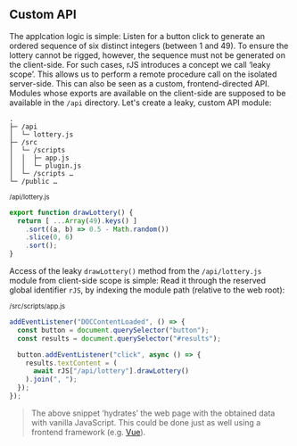 ## Custom API

The applcation logic is simple: Listen for a button click to generate an ordered sequence of six distinct integers (between 1 and 49). To ensure the lottery cannot be rigged, however, the sequence must not be generated on the client-side. For such cases, rJS introduces a concept we call ‘leaky scope’. This allows us to perform a remote procedure call on the isolated server-side. This can also be seen as a custom, frontend-directed API. Modules whose exports are available on the client-side are supposed to be available in the `/api` directory. Let's create a leaky, custom API module:

``` dir
.
├─ /api
│  └─ lottery.js
├─ /src
│  └─ /scripts
│  │  ├─ app.js
│  │  └─ plugin.js
│  └─ /scripts …
└─ /public …
```

<small class="docs-filename">/api/lottery.js</small>

``` js
export function drawLottery() {
  return [ ...Array(49).keys() ]
    .sort((a, b) => 0.5 - Math.random())
    .slice(0, 6)
    .sort();
}
```

Access of the leaky `drawLottery()` method from the `/api/lottery.js` module from client-side scope is simple: Read it through the reserved global identifier `rJS`, by indexing the module path (relative to the web root):

<small class="docs-filename">/src/scripts/app.js</small>

``` js
addEventListener("DOCContentLoaded", () => {
  const button = document.querySelector("button");
  const results = document.querySelector("#results");

  button.addEventListener("click", async () => {
    results.textContent = (
      await rJS["/api/lottery"].drawLottery()
    ).join(", ");
  });
});
```

> The above snippet ‘hydrates’ the web page with the obtained data with vanilla JavaScript. This could be done just as well using a frontend framework (e.g. [Vue](https://vuejs.org)).